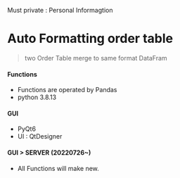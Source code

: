Must private : Personal Informagtion 

# Auto Formatting order table

> two Order Table merge to same format DataFram

#### Functions

- Functions are operated by Pandas
- python 3.8.13

#### GUI

- PyQt6 
- UI : QtDesigner

#### GUI > SERVER (20220726~)

- All Functions will make new. 
